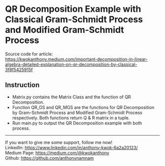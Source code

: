 # QR Decomposition Example with Classical Gram-Schmidt Process and Modified Gram-Schmidt Process

Source code for article:  
 https://kwokanthony.medium.com/important-decomposition-in-linear-algebra-detailed-explanation-on-qr-decomposition-by-classical-3f8f5425915f

## Instruction

- Matrix.py contains the Matrix Class and the function of QR Decomposition.
- Function QR_GS and QR_MGS are the functions for QR Decomposition by Gram-Schmidt Process and Modified Gram-Schmidt Process respectively. Both functions return Q & R matrix in a tuple.
- Run main.py to output the QR Decomposition example with both process.

---

If you want to give me some support, follow me now!  
 LinkedIn: https://www.linkedin.com/in/anthony-kwok-6a2a20123/  
 Medium Page: https://medium.com/@kwokanthony  
 Github: https://github.com/anthonynamnam
